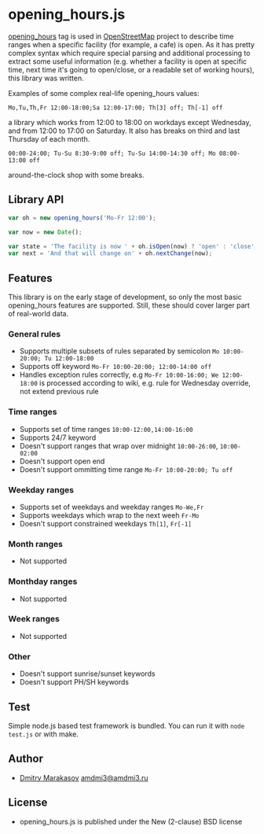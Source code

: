 # opening_hours.js #

[opening_hours](http://wiki.openstreetmap.org/wiki/Key:opening_hours) tag is used in [OpenStreetMap](http://openstreetmap.org) project to describe time ranges when a specific facility (for example, a cafe) is open. As it has pretty complex syntax which require special parsing and additional processing to extract some useful information (e.g. whether a facility is open at specific time, next time it's going to open/close, or a readable set of working hours), this library was written.

Examples of some complex real-life opening_hours values:

```
Mo,Tu,Th,Fr 12:00-18:00;Sa 12:00-17:00; Th[3] off; Th[-1] off
```

a library which works from 12:00 to 18:00 on workdays except Wednesday, and from 12:00 to 17:00 on Saturday. It also has breaks on third and last Thursday of each month.

```
00:00-24:00; Tu-Su 8:30-9:00 off; Tu-Su 14:00-14:30 off; Mo 08:00-13:00 off
```

around-the-clock shop with some breaks.

## Library API

```javascript
var oh = new opening_hours('Mo-Fr 12:00');

var now = new Date();

var state = 'The facility is now ' + oh.isOpen(now) ? 'open' : 'close';
var next = 'And that will change on' + oh.nextChange(now);
```

## Features

This library is on the early stage of development, so only the most basic opening_hours features are supported. Still, these should cover larger part of real-world data.

### General rules ###

* Supports multiple subsets of rules separated by semicolon ```Mo 10:00-20:00; Tu 12:00-18:00```
* Supports off keyword ```Mo-Fr 10:00-20:00; 12:00-14:00 off```
* Handles exception rules correctly, e.g ```Mo-Fr 10:00-16:00; We 12:00-18:00``` is processed according to wiki, e.g. rule for Wednesday override, not extend previous rule

### Time ranges ###

* Supports set of time ranges ```10:00-12:00,14:00-16:00```
* Supports 24/7 keyword
* Doesn't support ranges that wrap over midnight ```10:00-26:00```, ```10:00-02:00```
* Doesn't support open end
* Doesn't support ommitting time range ```Mo-Fr 10:00-20:00; Tu off```

### Weekday ranges ###

* Supports set of weekdays and weekday ranges ```Mo-We,Fr```
* Supports weekdays which wrap to the next weeh ```Fr-Mo```
* Doesn't support constrained weekdays ```Th[1]```, ```Fr[-1]```

### Month ranges ###

* Not supported

### Monthday ranges ###

* Not supported

### Week ranges ###

* Not supported

### Other ###

* Doesn't support sunrise/sunset keywords
* Doesn't support PH/SH keywords

## Test ##

Simple node.js based test framework is bundled. You can run it with ```node test.js``` or with make.

## Author ##

* [Dmitry Marakasov](https://github.com/rodneyrehm) <amdmi3@amdmi3.ru>

## License ##

* opening_hours.js is published under the New (2-clause) BSD license
